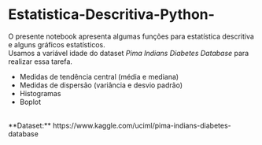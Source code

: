 # Estatistica-Descritiva-Python-

O presente notebook apresenta algumas funções para estatística descritiva e alguns gráficos estatísticos. <br>
Usamos a variável idade do dataset *Pima Indians Diabetes Database* para realizar essa tarefa. <br>

* Medidas de tendência central (média e mediana)
* Medidas de dispersão (variância e desvio padrão)
* Histogramas
* Boplot 
<br>
**Dataset:** https://www.kaggle.com/uciml/pima-indians-diabetes-database
